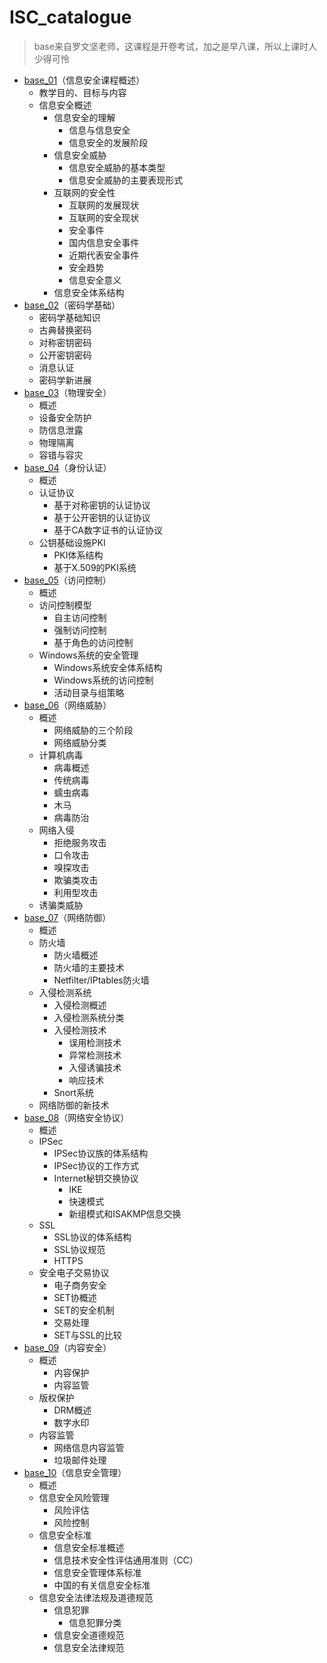 # ISC_catalogue

> base来自罗文坚老师，这课程是开卷考试，加之是早八课，所以上课时人少得可怜
- [base_01](https://qizhengzou.github.io/2021/course-overview/)（信息安全课程概述）
    - 教学目的、目标与内容
    - 信息安全概述
        - 信息安全的理解
            - 信息与信息安全
            - 信息安全的发展阶段	
        - 信息安全威胁	
            - 信息安全威胁的基本类型
            - 信息安全威胁的主要表现形式	
        - 互联网的安全性	
            - 互联网的发展现状
            - 互联网的安全现状
            - 安全事件
            - 国内信息安全事件
            - 近期代表安全事件
            - 安全趋势
            - 信息安全意义
        - 信息安全体系结构
- [base_02](https://qizhengzou.github.io/2021/foundations-of-cryptography/)（密码学基础）
    - 密码学基础知识
    - 古典替换密码
    - 对称密钥密码
    - 公开密钥密码
    - 消息认证
    - 密码学新进展
- [base_03](https://qizhengzou.github.io/2021/physical-security/)（物理安全）
    - 概述
    - 设备安全防护
    - 防信息泄露
    - 物理隔离
    - 容错与容灾
- [base_04](https://qizhengzou.github.io/2021/identity-authentication/)（身份认证）
    - 概述
    - 认证协议
        - 基于对称密钥的认证协议
        - 基于公开密钥的认证协议
        - 基于CA数字证书的认证协议
    - 公钥基础设施PKI
        - PKI体系结构
        - 基于X.509的PKI系统
- [base_05](https://qizhengzou.github.io/2021/access-control/)（访问控制）
    - 概述
    - 访问控制模型
        - 自主访问控制
        - 强制访问控制
        - 基于角色的访问控制
    - Windows系统的安全管理
        - Windows系统安全体系结构
        - Windows系统的访问控制
        - 活动目录与组策略
- [base_06](https://qizhengzou.github.io/2021/cyber-threats/)（网络威胁）
    - 概述
        - 网络威胁的三个阶段
        - 网络威胁分类
    - 计算机病毒
        - 病毒概述
        - 传统病毒
        - 蠕虫病毒
        - 木马
        - 病毒防治
    - 网络入侵
        - 拒绝服务攻击
        - 口令攻击
        - 嗅探攻击
        - 欺骗类攻击
        - 利用型攻击
    - 诱骗类威胁
- [base_07](https://qizhengzou.github.io/2021/network-defense/)（网络防御）
    - 概述
    - 防火墙
        - 防火墙概述
        - 防火墙的主要技术
        - Netfilter/IPtables防火墙
    - 入侵检测系统
        - 入侵检测概述
        - 入侵检测系统分类
        - 入侵检测技术
            - 误用检测技术
            - 异常检测技术
            - 入侵诱骗技术
            - 响应技术
        - Snort系统
    - 网络防御的新技术
- [base_08](https://qizhengzou.github.io/2021/network-security-protocol/)（网络安全协议）
    - 概述
    - IPSec
        - IPSec协议族的体系结构
        - IPSec协议的工作方式
        - Internet秘钥交换协议
            - IKE
            - 快速模式
            - 新组模式和ISAKMP信息交换
    - SSL
        - SSL协议的体系结构
        - SSL协议规范
        - HTTPS
    - 安全电子交易协议
        - 电子商务安全
        - SET协概述
        - SET的安全机制
        - 交易处理
        - SET与SSL的比较
- [base_09](https://qizhengzou.github.io/2021/content-security/)（内容安全）
    - 概述
        - 内容保护
        - 内容监管
    - 版权保护
        - DRM概述
        - 数字水印
    - 内容监管
        - 网络信息内容监管
        - 垃圾邮件处理
- [base_10](https://qizhengzou.github.io/2021/information-security-management/)（信息安全管理）
    - 概述
    - 信息安全风险管理
        - 风险评估
        - 风险控制
    - 信息安全标准
        - 信息安全标准概述
        - 信息技术安全性评估通用准则（CC）
        - 信息安全管理体系标准
        - 中国的有关信息安全标准
    - 信息安全法律法规及道德规范
        - 信息犯罪
            - 信息犯罪分类
        - 信息安全道德规范
        - 信息安全法律规范

